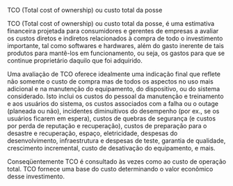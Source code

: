TCO (Total cost of ownership) ou custo total da posse



TCO (Total cost of ownership) ou custo total da posse, é uma estimativa financeira projetada para consumidores e gerentes de empresas a avaliar os custos diretos e indiretos relacionados à compra de todo o investimento importante, tal como softwares e hardwares, além do gasto inerente de tais produtos para mantê-los em funcionamento, ou seja, os gastos para que se continue proprietário daquilo que foi adquirido.

Uma avaliação de TCO oferece idealmente uma indicação final que reflete não somente o custo de compra mas de todos os aspectos no uso mais adicional e na manutenção do equipamento, do dispositivo, ou do sistema considerado. Isto inclui os custos do pessoal da manutenção e treinamento e aos usuários do sistema, os custos associados com a falha ou o outage (planeada ou não), incidentes diminuitivos do desempenho (por ex., se os usuários ficarem em espera), custos de quebras de segurança (e custos por perda de reputação e recuperação), custos de preparação para o desastre e recuperação, espaço, eletricidade, despesas do desenvolvimento, infraestrutura e despesas de teste, garantia de qualidade, crescimento incremental, custo de desativação do equipamento, e mais.

Conseqüentemente TCO é consultado às vezes como ao custo de operação total. TCO fornece uma base do custo determinando o valor econômico desse investimento.